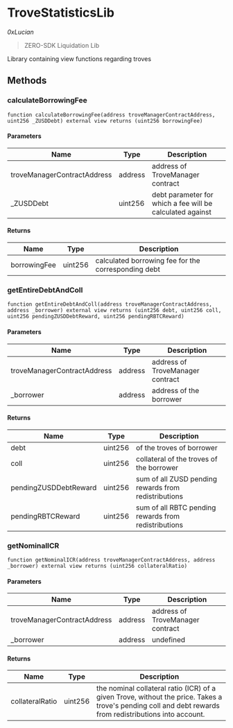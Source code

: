# TroveStatisticsLib

*0xLucian*

> ZERO-SDK Liquidation Lib

Library containing view functions regarding troves



## Methods

### calculateBorrowingFee

```solidity
function calculateBorrowingFee(address troveManagerContractAddress, uint256 _ZUSDDebt) external view returns (uint256 borrowingFee)
```





#### Parameters

| Name | Type | Description |
|---|---|---|
| troveManagerContractAddress | address | address of TroveManager contract |
| _ZUSDDebt | uint256 | debt parameter for which a fee will be calculated against |

#### Returns

| Name | Type | Description |
|---|---|---|
| borrowingFee | uint256 | calculated borrowing fee for the corresponding debt |

### getEntireDebtAndColl

```solidity
function getEntireDebtAndColl(address troveManagerContractAddress, address _borrower) external view returns (uint256 debt, uint256 coll, uint256 pendingZUSDDebtReward, uint256 pendingRBTCReward)
```





#### Parameters

| Name | Type | Description |
|---|---|---|
| troveManagerContractAddress | address | address of TroveManager contract |
| _borrower | address | address of the borrower |

#### Returns

| Name | Type | Description |
|---|---|---|
| debt | uint256 | of the troves of borrower |
| coll | uint256 | collateral of the troves of the borrower |
| pendingZUSDDebtReward | uint256 | sum of all ZUSD pending rewards from redistributions |
| pendingRBTCReward | uint256 | sum of all RBTC pending rewards from redistributions |

### getNominalICR

```solidity
function getNominalICR(address troveManagerContractAddress, address _borrower) external view returns (uint256 collateralRatio)
```





#### Parameters

| Name | Type | Description |
|---|---|---|
| troveManagerContractAddress | address | address of TroveManager contract |
| _borrower | address | undefined |

#### Returns

| Name | Type | Description |
|---|---|---|
| collateralRatio | uint256 | the nominal collateral ratio (ICR) of a given Trove, without the price. Takes a trove&#39;s pending coll and debt rewards from redistributions into account. |




